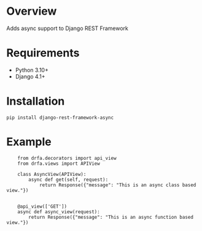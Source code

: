 # Overview

Adds async support to Django REST Framework

# Requirements

- Python 3.10+
- Django 4.1+

# Installation

```
pip install django-rest-framework-async
```

# Example

```
    from drfa.decorators import api_view
    from drfa.views import APIView

    class AsyncView(APIView):
        async def get(self, request):
            return Response({"message": "This is an async class based view."})


    @api_view(['GET'])
    async def async_view(request):
        return Response({"message": "This is an async function based view."})
```